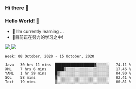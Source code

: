 ### Hi there 👋
### Hello World! 🙌

- 🌱 I’m currently learning ...
- 📖目前正在努力的学习之中!

<a href="https://github.com/anuraghazra/github-readme-stats">
  <img src="https://github-readme-stats.vercel.app/api?username=keyboardWithDream&show_icons=true&repo=github-readme-stats" />
</a>
<a href="https://github.com/anuraghazra/convoychat">
  <img src="https://github-readme-stats.vercel.app/api/top-langs/?username=keyboardWithDream&layout=compact&repo=convoychat" />
</a>



<!--START_SECTION:waka-->
```text
Week: 08 October, 2020 - 15 October, 2020

Java   30 hrs 11 mins  ██████████████████▓░░░░░░   74.11 % 
XML    7 hrs 6 mins    ████▒░░░░░░░░░░░░░░░░░░░░   17.46 % 
YAML   1 hr 59 mins    █▒░░░░░░░░░░░░░░░░░░░░░░░   04.90 % 
SQL    58 mins         ▓░░░░░░░░░░░░░░░░░░░░░░░░   02.41 % 
Text   19 mins         ▒░░░░░░░░░░░░░░░░░░░░░░░░   00.81 % 
```
<!--END_SECTION:waka-->
